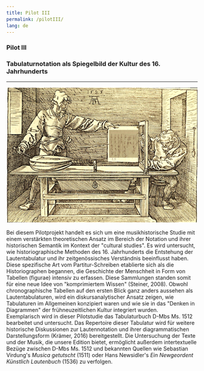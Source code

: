 ```yaml
---
title: Pilot III
permalink: /pilotIII/
lang: de
---
```


### Pilot III
### Tabulaturnotation als Spiegelbild der Kultur des 16. Jahrhunderts
___

![](/assets/img/Collage_02.png "Albrecht Dürer _Der Zeichner der Laute_ - https://commons.wikimedia.org/wiki/File:358durer.jpg?uselang=de Collage mit einem Ausschnitt aus D-Z 115.3 von K. Schöning")

Bei diesem Pilotprojekt handelt es sich um eine musikhistorische Studie mit einem verstärkten theoretischen Ansatz im Bereich der  Notation und ihrer historischen Semantik im Kontext der "cultural studies". Es wird untersucht, wie historiographische Methoden des 16. Jahrhunderts die Entstehung der Lautentabulatur und ihr zeitgenössisches Verständnis beeinflusst haben. Diese spezifische Art vom Partitur-Schreiben etablierte sich als die Historiographen begannen, die Geschichte der Menschheit in Form von Tabellen
(figurae) intensiv zu erfassen. Diese Sammlungen standen somit für eine neue Idee von "komprimiertem Wissen" (Steiner, 2008).
Obwohl chronographische Tabellen auf den ersten Blick ganz anders aussehen als Lautentabulaturen, wird ein
diskursanalytischer Ansatz zeigen, wie Tabulaturen im Allgemeinen konzipiert waren und wie sie
in das "Denken in Diagrammen" der frühneuzeitlichen Kultur integriert wurden.  
Exemplarisch wird in dieser Pilotstudie das Tabulaturbuch D-Mbs Ms. 1512 bearbeitet und untersucht. Das Repertoire dieser Tabulatur wird für weitere historische Diskussionen zur Lautennotation und ihrer diagrammatischen Darstellungsform (Krämer,
2016) bereitgestellt. Die Untersuchung der Texte und der Musik, die unsere Edition bietet, ermöglicht außerdem intertextuelle Bezüge zwischen D-Mbs Ms. 1512 und bekannten Quellen wie Sebastian Virdung's _Musica getutscht_ (1511) oder Hans Newsidler's _Ein Newgeordent Künstlich Lautenbuch_ (1536) zu verfolgen.
